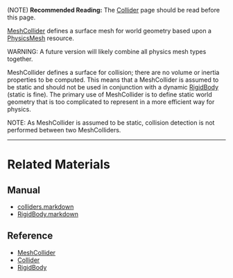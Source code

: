 (NOTE) **Recommended Reading:** The [Collider](https://github.com/ArendDanielek/ZeroDocsTest/blob/master/zero_editor_documentation/zeromanual/physics/colliders.markdown) page should be read before this page.

[MeshCollider](https://github.com/ArendDanielek/ZeroDocsTest/blob/master/code_reference/class_reference/MeshCollider.markdown) defines a surface mesh for world geometry based upon a [PhysicsMesh](https://github.com/ArendDanielek/ZeroDocsTest/blob/master/code_reference/class_reference/PhysicsMesh.markdown) resource.

WARNING: A future version will likely combine all physics mesh types together.

MeshCollider defines a surface for collision; there are no volume or inertia properties to be computed. This means that a MeshCollider is assumed to be static and should not be used in conjunction with a dynamic [RigidBody](https://github.com/ArendDanielek/ZeroDocsTest/blob/master/zero_editor_documentation/zeromanual/physics/colliders/RigidBody.markdown) (static is fine). The primary use of MeshCollider is to define static world geometry that is too complicated to represent in a more efficient way for physics.

NOTE: As MeshCollider is assumed to be static, collision detection is not performed between two MeshColliders. 

---
 #  Related Materials
 ##  Manual
- [colliders.markdown](https://github.com/ArendDanielek/ZeroDocsTest/blob/master/zero_editor_documentation/zeromanual/physics/colliders.markdown)
- [RigidBody.markdown](https://github.com/ArendDanielek/ZeroDocsTest/blob/master/zero_editor_documentation/zeromanual/physics/colliders/RigidBody.markdown)

 ##  Reference
- [MeshCollider](https://github.com/ArendDanielek/ZeroDocsTest/blob/master/code_reference/class_reference/MeshCollider.markdown)
- [Collider](https://github.com/ArendDanielek/ZeroDocsTest/blob/master/code_reference/class_reference/Collider.markdown)
- [RigidBody](https://github.com/ArendDanielek/ZeroDocsTest/blob/master/code_reference/class_reference/RigidBody.markdown) 
  
  
  
  
  
  
  

 